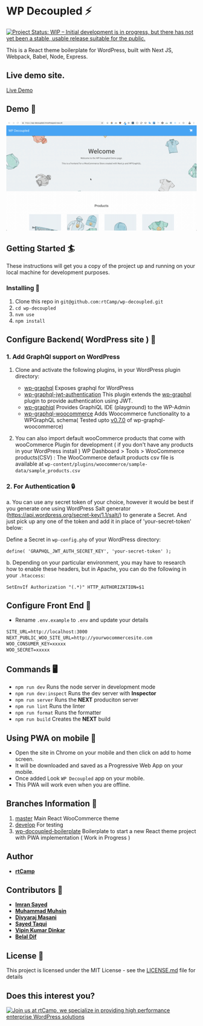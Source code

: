 # WP Decoupled ⚡️
[![Project Status: WIP – Initial development is in progress, but there has not yet been a stable, usable release suitable for the public.](https://www.repostatus.org/badges/latest/wip.svg)](https://www.repostatus.org/#wip)

This is a React theme boilerplate for WordPress, built with Next JS, Webpack, Babel, Node, Express.

## Live demo site.
[Live Demo](https://wp-decoupled-git-master.rtcamp.vercel.app/)

## Demo 🎥

![](demo.gif)

## Getting Started 🏄️

These instructions will get you a copy of the project up and running on your local machine for development purposes.


### Installing 🔧

1. Clone this repo in `git@github.com:rtCamp/wp-decoupled.git`
2. `cd wp-decoupled`
3. `nvm use`
4. `npm install`

## Configure Backend( WordPress site ) 🔧

### 1. Add GraphQl support on WordPress

1. Clone and activate the following plugins, in your WordPress plugin directory:
	* [wp-graphql](https://github.com/wp-graphql/wp-graphql) Exposes graphql for WordPress
	* [wp-graphql-jwt-authentication](https://github.com/wp-graphql/wp-graphql-jwt-authentication) This plugin extends the [wp-graphql](https://github.com/wp-graphql/wp-graphql) plugin to provide authentication using JWT.
	* [wp-graphiql](https://github.com/wp-graphql/wp-graphiql) Provides GraphiQL IDE (playground) to the WP-Admin
	* [wp-graphql-woocommerce](https://github.com/wp-graphql/wp-graphql-woocommerce) Adds Woocommerce functionality to a WPGraphQL schema( Tested upto [v0.7.0](https://github.com/wp-graphql/wp-graphql-woocommerce/releases/tag/v0.7.0) of wp-graphql-woocommerce)

	
2. You can also import default wooCommerce products that come with wooCommerce Plugin for development ( if you don't have any products in your WordPress install )
   WP Dashboard > Tools > WooCommerce products(CSV) : The WooCommerce default products csv file is available at `wp-content/plugins/woocommerce/sample-data/sample_products.csv`   	
   
### 2. For Authentication 🔒️

a. You can use any secret token of your choice, however it would be best if you generate one using WordPress Salt generator (https://api.wordpress.org/secret-key/1.1/salt/) to generate a Secret.
And just pick up any one of the token and add it in place of 'your-secret-token' below:
   
   Define a Secret in `wp-config.php` of your WordPress directory:
   ```
   define( 'GRAPHQL_JWT_AUTH_SECRET_KEY', 'your-secret-token' );
   ```  

b. Depending on your particular environment, you may have to research how to enable these headers, but in Apache, you can do the following in your `.htaccess`:
   
   ```
   SetEnvIf Authorization "(.*)" HTTP_AUTHORIZATION=$1
   ```

## Configure Front End 🔧

* Rename `.env.example` to `.env` and update your details

```
SITE_URL=http://localhost:3000
NEXT_PUBLIC_WOO_SITE_URL=http://yourwocommercesite.com
WOO_CONSUMER_KEY=xxxxx
WOO_SECRET=xxxxx
```


## Commands 🖥️

* `npm run dev` Runs the node server in development mode
* `npm run dev:inspect` Runs the dev server with **Inspector**
* `npm run server` Runs the **NEXT** produciton server
* `npm run lint` Runs the linter
* `npm run format` Runs the formatter
* `npm run build` Creates the **NEXT** build

## Using PWA on mobile 📱

* Open the site in Chrome on your mobile and then click on add to home screen.
* It will be downloaded and saved as a Progressive Web App on your mobile.
* Once added Look `WP Decoupled` app on your mobile.
* This PWA will work even when you are offline. 

## Branches Information 🌱

1. [master](https://github.com/rtCamp/wp-decoupled/tree/master) Main React WooCommerce theme
2. [develop](https://github.com/rtCamp/wp-decoupled/tree/develop) For testing
2. [wp-docoupled-boilerplate](https://github.com/rtCamp/wp-decoupled/tree/wp-decoupled-boilerplate) Boilerplate to start a new React theme project with PWA implementation ( Work in Progress )

## Author

* **[rtCamp](https://rtcamp.com)**

## Contributors 👤

* **[Imran Sayed](https://github.com/imranhsayed)**
* **[Muhammad Muhsin](https://github.com/m-muhsin)**
* **[Divyaraj Masani](https://github.com/divyarajmasani)**
* **[Sayed Taqui](https://github.com/sayedtaqui)**
* **[Vipin Kumar Dinkar](https://github.com/nicestrudeguy)**
* **[Belal Dif](https://github.com/bilouStrike)**

## License :page_with_curl:

This project is licensed under the MIT License - see the [LICENSE.md](LICENSE.md) file for details

## Does this interest you?

<a href="https://rtcamp.com/"><img src="https://rtcamp.com/wp-content/uploads/2019/04/github-banner@2x.png" alt="Join us at rtCamp, we specialize in providing high performance enterprise WordPress solutions"></a>
